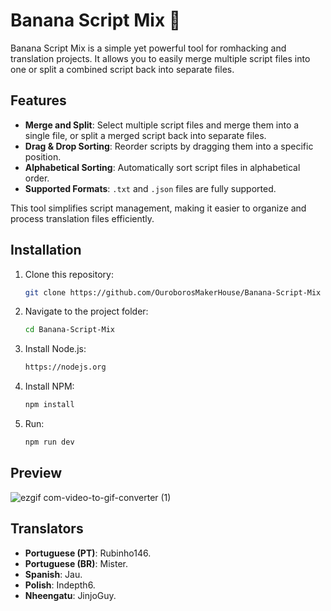 # Banana Script Mix 🍌
Banana Script Mix is a simple yet powerful tool for romhacking and translation projects. It allows you to easily merge multiple script files into one or split a combined script back into separate files.

## Features

- **Merge and Split**: Select multiple script files and merge them into a single file, or split a merged script back into separate files.
- **Drag & Drop Sorting**: Reorder scripts by dragging them into a specific position.
- **Alphabetical Sorting**: Automatically sort script files in alphabetical order.
- **Supported Formats**: `.txt` and `.json` files are fully supported.

This tool simplifies script management, making it easier to organize and process translation files efficiently.

## Installation

1. Clone this repository:
   ```sh
   git clone https://github.com/OuroborosMakerHouse/Banana-Script-Mix
   ```
2. Navigate to the project folder:
   ```sh
   cd Banana-Script-Mix
   ```
3. Install Node.js:
   ```sh
   https://nodejs.org
   ```
4. Install NPM:
   ```sh
   npm install
   ```
5. Run:
   ```sh
   npm run dev
   ```

## Preview
![ezgif com-video-to-gif-converter (1)](https://github.com/user-attachments/assets/5669eec3-4828-496e-9c1d-e3411556a202)

## Translators
- **Portuguese (PT)**: Rubinho146.
- **Portuguese (BR)**: Mister.
- **Spanish**: Jau.
- **Polish**: Indepth6.
- **Nheengatu**: JinjoGuy.
